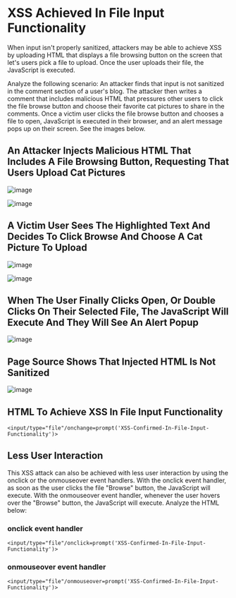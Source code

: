 <h1>XSS Achieved In File Input Functionality</h1>

When input isn't properly sanitized, attackers may be able to achieve XSS by uploading HTML that displays a file browsing button on the screen that let's users pick a file to upload. Once the user
uploads their file, the JavaScript is executed.

Analyze the following scenario: An attacker finds that input is not sanitized in the comment section of a user's blog. The attacker then writes a comment that includes malicious HTML that pressures other
users to click the file browse button and choose their favorite cat pictures to share in the comments. Once a victim user clicks the file browse button and chooses a file to open, JavaScript is executed 
in their browser, and an alert message pops up on their screen. See the images below.

<h2>An Attacker Injects Malicious HTML That Includes A File Browsing Button, Requesting That Users Upload Cat Pictures</h2>

![image](https://github.com/user-attachments/assets/045b7640-affd-426f-a194-f056240a7b16)

![image](https://github.com/user-attachments/assets/9f990a60-1f68-4b11-9289-03add413c3ab)

<h2>A Victim User Sees The Highlighted Text And Decides To Click Browse And Choose A Cat Picture To Upload</h2>

![image](https://github.com/user-attachments/assets/6250230c-2a5a-490c-8a37-4fe6c83b6e78)

![image](https://github.com/user-attachments/assets/013190ec-257b-4501-b3f3-a72dade61c05)

<h2>When The User Finally Clicks Open, Or Double Clicks On Their Selected File, The JavaScript Will Execute And They Will See An Alert Popup</h2>

![image](https://github.com/user-attachments/assets/1c7a282f-c211-4b66-9a74-d7b080b86b52)

<h2>Page Source Shows That Injected HTML Is Not Sanitized</h2>

![image](https://github.com/user-attachments/assets/f7fd5bd7-07fd-40d2-8e6a-6afbfc494a5c)

<h2>HTML To Achieve XSS In File Input Functionality</h2>

```
<input/type="file"/onchange=prompt('XSS-Confirmed-In-File-Input-Functionality')>
```

<h2>Less User Interaction</h2>

This XSS attack can also be achieved with less user interaction by using the onclick or the onmouseover event handlers. With the onclick event handler, as soon as the user clicks the 
file "Browse" button, the JavaScript will execute. With the onmouseover event handler, whenever the user hovers over the "Browse" button, the JavaScript will execute. Analyze the HTML below:

<h3>onclick event handler</h3>

```
<input/type="file"/onclick=prompt('XSS-Confirmed-In-File-Input-Functionality')>
```

<h3>onmouseover event handler</h3>

```
<input/type="file"/onmouseover=prompt('XSS-Confirmed-In-File-Input-Functionality')>
```
